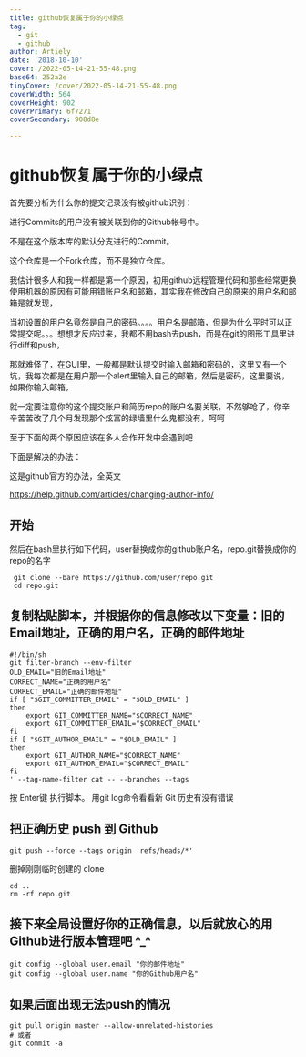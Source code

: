 ```yaml
---
title: github恢复属于你的小绿点
tag:
  - git
  - github
author: Artiely
date: '2018-10-10'
cover: /2022-05-14-21-55-48.png
base64: 252a2e
tinyCover: /cover/2022-05-14-21-55-48.png
coverWidth: 564
coverHeight: 902
coverPrimary: 6f7271
coverSecondary: 908d8e

---
```


# github恢复属于你的小绿点

首先要分析为什么你的提交记录没有被github识别：

进行Commits的用户没有被关联到你的Github帐号中。

不是在这个版本库的默认分支进行的Commit。

这个仓库是一个Fork仓库，而不是独立仓库。

我估计很多人和我一样都是第一个原因，初用github远程管理代码和那些经常更换使用机器的原因有可能用错账户名和邮箱，其实我在修改自己的原来的用户名和邮箱是就发现，

当初设置的用户名竟然是自己的密码。。。。用户名是邮箱，但是为什么平时可以正常提交呢。。。想想才反应过来，我都不用bash去push，而是在git的图形工具里进行diff和push，

那就难怪了，在GUI里，一般都是默认提交时输入邮箱和密码的，这里又有一个坑，我每次都是在用户那一个alert里输入自己的邮箱，然后是密码，这里要说，如果你输入邮箱，

就一定要注意你的这个提交账户和简历repo的账户名要关联，不然够呛了，你辛辛苦苦改了几个月发现那个炫富的绿墙里什么鬼都没有，呵呵

至于下面的两个原因应该在多人合作开发中会遇到吧

下面是解决的办法：

这是github官方的办法，全英文

https://help.github.com/articles/changing-author-info/

## 开始

然后在bash里执行如下代码，user替换成你的github账户名，repo.git替换成你的repo的名字

```shell
 git clone --bare https://github.com/user/repo.git
 cd repo.git
```

## 复制粘贴脚本，并根据你的信息修改以下变量：旧的Email地址，正确的用户名，正确的邮件地址

```shell
#!/bin/sh
git filter-branch --env-filter '
OLD_EMAIL="旧的Email地址"
CORRECT_NAME="正确的用户名"
CORRECT_EMAIL="正确的邮件地址"
if [ "$GIT_COMMITTER_EMAIL" = "$OLD_EMAIL" ]
then
    export GIT_COMMITTER_NAME="$CORRECT_NAME"
    export GIT_COMMITTER_EMAIL="$CORRECT_EMAIL"
fi
if [ "$GIT_AUTHOR_EMAIL" = "$OLD_EMAIL" ]
then
    export GIT_AUTHOR_NAME="$CORRECT_NAME"
    export GIT_AUTHOR_EMAIL="$CORRECT_EMAIL"
fi
' --tag-name-filter cat -- --branches --tags
```

按 Enter键 执行脚本。
用git log命令看看新 Git 历史有没有错误

## 把正确历史 push 到 Github

```shell
git push --force --tags origin 'refs/heads/*'
```

删掉刚刚临时创建的 clone

```shell
cd ..
rm -rf repo.git
```

## 接下来全局设置好你的正确信息，以后就放心的用Github进行版本管理吧 ^_^

```shell
git config --global user.email "你的邮件地址"
git config --global user.name "你的Github用户名"
```

## 如果后面出现无法push的情况

```shell
git pull origin master --allow-unrelated-histories
# 或者
git commit -a
```